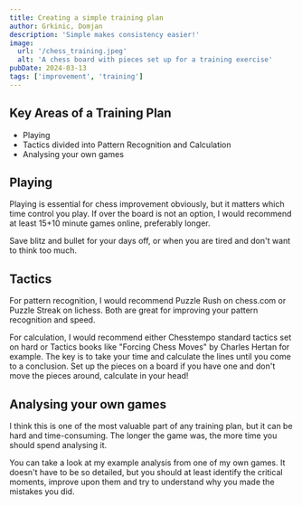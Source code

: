 ```yaml
---
title: Creating a simple training plan
author: Grkinic, Domjan
description: 'Simple makes consistency easier!'
image:
  url: '/chess_training.jpeg'
  alt: 'A chess board with pieces set up for a training exercise'
pubDate: 2024-03-13
tags: ['improvement', 'training']
---
```


## Key Areas of a Training Plan

- Playing
- Tactics divided into Pattern Recognition and Calculation
- Analysing your own games

## Playing

Playing is essential for chess improvement obviously, but it matters which time control you play.
If over the board is not an option, I would recommend at least 15+10 minute games online, preferably longer.

Save blitz and bullet for your days off, or when you are tired and don't want to think too much.

## Tactics
For pattern recognition, I would recommend Puzzle Rush on chess.com or Puzzle Streak on lichess. Both are great for improving your pattern recognition and speed.

For calculation, I would recommend either Chesstempo standard tactics set on hard or Tactics books like "Forcing Chess Moves" by Charles Hertan for example. The key is to take your time and calculate the lines until you come to a conclusion. Set up the pieces on a board if you have one and don't move the pieces around, calculate in your head!

## Analysing your own games
I think this is one of the most valuable part of any training plan, but it can be hard and time-consuming. The longer the game was, the more time you should spend analysing it.

You can take a look at my example analysis from one of my own games. It doesn't have to be so detailed, but you should at least identify the critical moments, improve upon them and try to understand why you made the mistakes you did.
